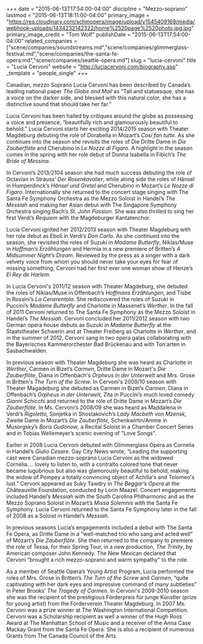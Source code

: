 +++
date = "2015-06-13T17:54:00-04:00"
discipline = "Mezzo-soprano"
lastmod = "2015-06-13T18:11:00-04:00"
primary_image = "https://res.cloudinary.com/schmopera/image/upload/v1545409169/media/webhook-uploads/1434232142322/home%2520page%2520photo.jpg.jpg"
primary_image_credit = "Tom Wolf"
publishDate = "2015-06-13T17:54:00-04:00"
related_companies = ["scene/companies/soundstreams.md","scene/companies/glimmerglass-festival.md","scene/companies/the-santa-fe-opera.md","scene/companies/seattle-opera.md"]
slug = "lucia-cervoni"
title = "Lucia Cervoni"
website = "http://luciacervoni.com/biography.asp"
_template = "people_single"
+++

Canadian, mezzo Soprano Lucia Cervoni has been described by Canada’s leading national paper *The Globe and Mail* as “Tall and statuesque, she has a voice on the darker side, and blessed with this natural color, she has a distinctive sound that should take her far.” 

Lucia Cervoni has been hailed by critiques around the globe as possessing a voice and presence, “beautifully rich and glamourously beautiful to behold.” 
Lucia Cervoni starts her exciting 2014/2015 season with Theater Magdeburg debuting the role of Dorabella in Mozart’s *Cosi fan tutte*. As she continues into the season she revisits the roles of Die Dritte Dame in *Die Zauberflöte* and Cherubino in *Le Nozze di Figaro*. A highlight in the season comes in the spring with her role debut of Donna Isabella in Fibich’s *The Bride of Messina*. 

In Cervoni’s 2013/2104 season she had much success debuting the role of Octavian in Strauss’ *Der Rosenkavalier*, while along side the roles of Hänsel in Humperdinck’s *Hänsel und Gretel* and Cherubino in Mozart’s *Le Nozze di Figaro*. Internationally she returned to the concert stage singing with The Santa Fe Symphony Orchestra as the Mezzo Soloist in Handel’s *The Messiah* and making her Asian debut with The Singapore Symphony Orchestra singing Bach’s *St. John Passion*. She was also thrilled to sing her first Verdi’s *Requiem* with the Magdeburger Kantatenchor. 

Lucia Cervoni ignited her 2012/2013 season with Theater Magdeburg with her role debut as Eboli in Verdi’s *Don Carlo*. As she continued into the season, she revisited the roles of Suzuki in *Madame Butterfly*, Niklas/Muse in *Hoffman’s Erzählungen* and Hermia in a new premiere of Britten’s *A Midsummer Night’s Dream*. Reviewed by the press as a singer with a dark velvety voice from whom you should never take your eyes for fear of missing something, Cervoni had her first ever one woman show of Henze’s *El Rey de Harlem*. 

In Lucia Cervoni's 2011/12 season with Theater Magdeburg, she debuted the roles of Niklas/Muse in Offenbach’s *Hoffmans Erzählungen*, and Tisbe in Rossini’s *La Cenerentola*. She rediscovered the roles of Suzuki in Puccini’s *Madame Butterfly* and Charlotte in Massenet’s *Werther*. In the fall of 2011 Cervoni returned to The Santa Fe Symphony as the Mezzo Soloist in Handel’s *The Messiah*. Cervoni concluded her 2011/2012 season with two German opera house debuts as Suzuki in *Madame Butterfly* at the Staatstheater Schwerin and at Theater Freiberg as Charlotte in *Werther*, and in the summer of 2012, Cervoni sang in two opera galas collaborating with the Bayerisches Kammerorchester Bad Brückenau and with Ton:arten in Sasbachwalden. 

In previous season with Theater Magdeburg she was heard as Charlotte in *Werther*, Carmen in Bizet’s *Carmen*, Dritte Dame in Mozart's *Die Zauberflöte*, Diana in Offenbach's *Orpheus in der Unterwelt* and Mrs. Grose in Britten's *The Turn of the Screw*. In Cervoni's 2009/10 season with Theater Magadeburg she debuted as Carmen in Bizet’s *Carmen*, Diana in Offenbach’s *Orpheus in der Unterwelt*, Zita in Puccini’s much loved comedy *Gianni Schicchi* and returned to the role of Dritte Dame in Mozart’s *Die Zauberflöte*. In Ms. Cervoni’s 2008/09 she was heard as Maddalena in Verdi’s *Rigoletto*, Sonjetka in Shostakovich’s *Lady Macbeth von Mzensk*, Zweite Dame in Mozart’s *Die Zauberflöte*, Schenkwirtin/Amme in Musorgsky’s *Boris Gudonow*, a Recital Soloist in a Chamber Concert Series and in Tobias Wellemeyer’s scenic evening of "Love Songs".

Earlier in 2008 Lucia Cervoni debuted with Glimmerglass Opera as Cornelia in Handel’s *Giulio Cesare*. Gay City News wrote, “Leading the supporting cast were Canadian mezzo-soprano Lucia Cervoni as the widowed Cornelia…. lovely to listen to, with a contralto colored tone that never became lugubrious but also was glamorously beautiful to behold, making the widow of Pompey a totally convincing object of Achilla's and Tolomeo's lust.” Cervoni appeared as Suky Tawdry in *The Beggar’s Opera* at the Châteauville Foundation, conducted by Lorin Maazel. Concert engagements included Handel’s *Messiah* with the South Carolina Philharmonic and as the Mezzo Soprano Soloist in Mozart’s *Missa Solemnis* with the Santa Fe Symphony. Lucia Cervoni returned to the Santa Fe Symphony later in the fall of 2008 as a Soloist in Handel’s *Messiah*.

In previous seasons Lucia’s engagements included a debut with The Santa Fe Opera, as Dritte Dame in a “well-matched trio who sang and acted well” of Mozart’s *Die Zauberflöte*. She then returned to the company to premiere the role of Tessa, for their Spring Tour, in a new production, *The Trinity*, by American composer John Kennedy. The New Mexican declared that Cervoni “brought a rich mezzo-soprano and warm sympathy” to the role.

As a member of Seattle Opera’s Young Artist Program, Lucia performed the roles of Mrs. Grose in Britten’s *The Turn of the Screw* and *Carmen*, “quite captivating with her dark eyes and impressive command of many subtleties” in Peter Brooks’ *The Tragedy of Carmen*. In Cervoni's 2009-2010 season she was the recipient of the prestigious Förderpreis für junge Künstler (prize for young artist) from the Förderverein Theater Magdeburg. In 2007 Ms. Cervoni was a prize winner at The Washington International Competition. Cervoni was a Scholarship recipient as well a winner of the Hugh Ross Award at The Manhattan School of Music and a receiver of the Anna Case Mackay Grant from the Santa Fe Opera. She is also a recipient of numerous Grants from The Canada Council of the Arts.
